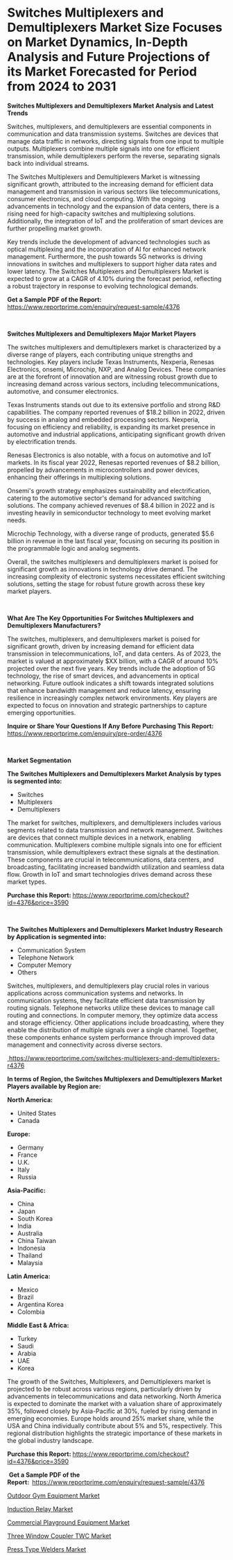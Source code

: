 <p><h1>Switches Multiplexers and Demultiplexers Market Size Focuses on Market Dynamics, In-Depth Analysis and Future Projections of its Market Forecasted for Period from 2024 to 2031</h1></p><p><strong>Switches Multiplexers and Demultiplexers Market Analysis and Latest Trends</strong></p>
<p><p>Switches, multiplexers, and demultiplexers are essential components in communication and data transmission systems. Switches are devices that manage data traffic in networks, directing signals from one input to multiple outputs. Multiplexers combine multiple signals into one for efficient transmission, while demultiplexers perform the reverse, separating signals back into individual streams.</p><p>The Switches Multiplexers and Demultiplexers Market is witnessing significant growth, attributed to the increasing demand for efficient data management and transmission in various sectors like telecommunications, consumer electronics, and cloud computing. With the ongoing advancements in technology and the expansion of data centers, there is a rising need for high-capacity switches and multiplexing solutions. Additionally, the integration of IoT and the proliferation of smart devices are further propelling market growth. </p><p>Key trends include the development of advanced technologies such as optical multiplexing and the incorporation of AI for enhanced network management. Furthermore, the push towards 5G networks is driving innovations in switches and multiplexers to support higher data rates and lower latency. The Switches Multiplexers and Demultiplexers Market is expected to grow at a CAGR of 4.10% during the forecast period, reflecting a robust trajectory in response to evolving technological demands.</p></p>
<p><strong>Get a Sample PDF of the Report:&nbsp;</strong> <a href="https://www.reportprime.com/enquiry/request-sample/4376">https://www.reportprime.com/enquiry/request-sample/4376</a></p>
<p>&nbsp;</p>
<p><strong>Switches Multiplexers and Demultiplexers Major Market Players</strong></p>
<p><p>The switches multiplexers and demultiplexers market is characterized by a diverse range of players, each contributing unique strengths and technologies. Key players include Texas Instruments, Nexperia, Renesas Electronics, onsemi, Microchip, NXP, and Analog Devices. These companies are at the forefront of innovation and are witnessing robust growth due to increasing demand across various sectors, including telecommunications, automotive, and consumer electronics.</p><p>Texas Instruments stands out due to its extensive portfolio and strong R&D capabilities. The company reported revenues of $18.2 billion in 2022, driven by success in analog and embedded processing sectors. Nexperia, focusing on efficiency and reliability, is expanding its market presence in automotive and industrial applications, anticipating significant growth driven by electrification trends.</p><p>Renesas Electronics is also notable, with a focus on automotive and IoT markets. In its fiscal year 2022, Renesas reported revenues of $8.2 billion, propelled by advancements in microcontrollers and power devices, enhancing their offerings in multiplexing solutions.</p><p>Onsemi's growth strategy emphasizes sustainability and electrification, catering to the automotive sector's demand for advanced switching solutions. The company achieved revenues of $8.4 billion in 2022 and is investing heavily in semiconductor technology to meet evolving market needs.</p><p>Microchip Technology, with a diverse range of products, generated $5.6 billion in revenue in the last fiscal year, focusing on securing its position in the programmable logic and analog segments.</p><p>Overall, the switches multiplexers and demultiplexers market is poised for significant growth as innovations in technology drive demand. The increasing complexity of electronic systems necessitates efficient switching solutions, setting the stage for robust future growth across these key market players.</p></p>
<p>&nbsp;</p>
<p><strong>What Are The Key Opportunities For Switches Multiplexers and Demultiplexers Manufacturers?</strong></p>
<p><p>The switches, multiplexers, and demultiplexers market is poised for significant growth, driven by increasing demand for efficient data transmission in telecommunications, IoT, and data centers. As of 2023, the market is valued at approximately $XX billion, with a CAGR of around 10% projected over the next five years. Key trends include the adoption of 5G technology, the rise of smart devices, and advancements in optical networking. Future outlook indicates a shift towards integrated solutions that enhance bandwidth management and reduce latency, ensuring resilience in increasingly complex network environments. Key players are expected to focus on innovation and strategic partnerships to capture emerging opportunities.</p></p>
<p><strong>Inquire or Share Your Questions If Any Before Purchasing This Report:</strong> <a href="https://www.reportprime.com/enquiry/pre-order/4376">https://www.reportprime.com/enquiry/pre-order/4376</a></p>
<p>&nbsp;</p>
<p><strong>Market Segmentation</strong></p>
<p><strong>The Switches Multiplexers and Demultiplexers Market Analysis by types is segmented into:</strong></p>
<p><ul><li>Switches</li><li>Multiplexers</li><li>Demultiplexers</li></ul></p>
<p><p>The market for switches, multiplexers, and demultiplexers includes various segments related to data transmission and network management. Switches are devices that connect multiple devices in a network, enabling communication. Multiplexers combine multiple signals into one for efficient transmission, while demultiplexers extract these signals at the destination. These components are crucial in telecommunications, data centers, and broadcasting, facilitating increased bandwidth utilization and seamless data flow. Growth in IoT and smart technologies drives demand across these market types.</p></p>
<p><strong>Purchase this Report:&nbsp;</strong><a href="https://www.reportprime.com/checkout?id=4376&price=3590">https://www.reportprime.com/checkout?id=4376&price=3590</a></p>
<p>&nbsp;</p>
<p><strong>The Switches Multiplexers and Demultiplexers Market Industry Research by Application is segmented into:</strong></p>
<p><ul><li>Communication System</li><li>Telephone Network</li><li>Computer Memory</li><li>Others</li></ul></p>
<p><p>Switches, multiplexers, and demultiplexers play crucial roles in various applications across communication systems and networks. In communication systems, they facilitate efficient data transmission by routing signals. Telephone networks utilize these devices to manage call routing and connections. In computer memory, they optimize data access and storage efficiency. Other applications include broadcasting, where they enable the distribution of multiple signals over a single channel. Together, these components enhance system performance through improved data management and connectivity across diverse sectors.</p></p>
<p><a href="https://www.reportprime.com/switches-multiplexers-and-demultiplexers-r4376">&nbsp;https://www.reportprime.com/switches-multiplexers-and-demultiplexers-r4376</a></p>
<p><strong>In terms of Region, the Switches Multiplexers and Demultiplexers Market Players available by Region are:</strong></p>
<p>
    <p> <strong> North America: </strong>
        <ul>
            <li>United States</li>
            <li>Canada</li>
        </ul>
        </p> 
    <p> <strong> Europe: </strong>
        <ul>
            <li>Germany</li>
            <li>France</li>
            <li>U.K.</li>
            <li>Italy</li>
            <li>Russia</li>
        </ul>
        </p> 
    <p> <strong> Asia-Pacific: </strong>
        <ul>
            <li>China</li>
            <li>Japan</li>
            <li>South Korea</li>
            <li>India</li>
            <li>Australia</li>
            <li>China Taiwan</li>
            <li>Indonesia</li>
            <li>Thailand</li>
            <li>Malaysia</li>
        </ul>
        </p> 
    <p> <strong> Latin America: </strong>
        <ul>
            <li>Mexico</li>
            <li>Brazil</li>
            <li>Argentina Korea</li>
            <li>Colombia</li>
        </ul>
        </p> 
    <p> <strong> Middle East & Africa: </strong>
        <ul>
            <li>Turkey</li>
            <li>Saudi</li>
            <li>Arabia</li>
            <li>UAE</li>
            <li>Korea</li>
        </ul>
    </p>
    </p>
<p><p>The growth of the Switches, Multiplexers, and Demultiplexers market is projected to be robust across various regions, particularly driven by advancements in telecommunications and data networking. North America is expected to dominate the market with a valuation share of approximately 35%, followed closely by Asia-Pacific at 30%, fueled by rising demand in emerging economies. Europe holds around 25% market share, while the USA and China individually contribute about 5% and 5%, respectively. This regional distribution highlights the strategic importance of these markets in the global industry landscape.</p></p>
<p><strong>Purchase this Report: </strong><a href="https://www.reportprime.com/checkout?id=4376&price=3590">https://www.reportprime.com/checkout?id=4376&price=3590</a></p>
<p>&nbsp;<strong>Get a Sample PDF of the Report:&nbsp;&nbsp;</strong><a href="https://www.reportprime.com/enquiry/request-sample/4376">https://www.reportprime.com/enquiry/request-sample/4376</a></p>
<p><strong></strong></p>
<p><p><a href="https://www.linkedin.com/pulse/outdoor-gym-equipment-industry-sector-new-technologies-dzeme?trackingId=FMqYmBpeQEat99KyP8IW4A%3D%3D">Outdoor Gym Equipment Market</a></p><p><a href="https://github.com/HeatherFernandez476/Market-Research-Report-List-1/blob/main/induction-relay-market.md">Induction Relay Market</a></p><p><a href="https://www.linkedin.com/pulse/commercial-playground-equipment-market-investigation-4dnqe?trackingId=rrpsgIfRTseU5HMcCUTSCw%3D%3D">Commercial Playground Equipment Market</a></p><p><a href="https://github.com/kathiestrine5ty/Market-Research-Report-List-1/blob/main/three-window-coupler-twc-market.md">Three Window Coupler TWC Market</a></p><p><a href="https://issuu.com/reportprime-2/docs/press-type-welders-market-size-2030_e786ec736e1b31">Press Type Welders Market</a></p></p>